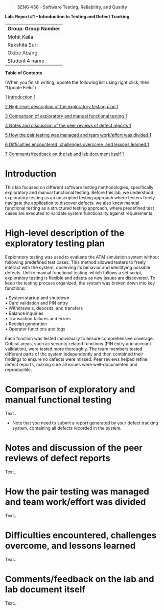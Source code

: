 >   **SENG 438 - Software Testing, Reliability, and Quality**

**Lab. Report \#1 – Introduction to Testing and Defect Tracking**

| Group: Group Number      |
|-----------------|
| Mohit Kaila                |   
| Rakshita Suri              |   
| Okibe Abang               |   
| Student 4 name                |   


**Table of Contents**

(When you finish writing, update the following list using right click, then
“Update Field”)

[1 Introduction	1](#_Toc439194677)

[2 High-level description of the exploratory testing plan	1](#_Toc439194678)

[3 Comparison of exploratory and manual functional testing	1](#_Toc439194679)

[4 Notes and discussion of the peer reviews of defect reports	1](#_Toc439194680)

[5 How the pair testing was managed and team work/effort was
divided	1](#_Toc439194681)

[6 Difficulties encountered, challenges overcome, and lessons
learned	1](#_Toc439194682)

[7 Comments/feedback on the lab and lab document itself	1](#_Toc439194683)

# Introduction

This lab focused on different software testing methodologies, specifically exploratory and 
manual functional testing. Before this lab, we understood exploratory testing as an unscripted 
testing approach where testers freely navigate the application to discover defects. we also knew 
manual functional testing as a structured testing approach, where predefined test cases are 
executed to validate system functionality against requirements.

# High-level description of the exploratory testing plan

Exploratory testing was used to evaluate the ATM simulation system without following 
predefined test cases. This method allowed testers to freely interact with the system, observing 
its behavior and identifying possible defects. Unlike manual functional testing, which follows a 
set script, exploratory testing is flexible and adapts as new issues are discovered.
To keep the testing process organized, the system was broken down into key functions:

• System startup and shutdown  
• Card validation and PIN entry  
• Withdrawals, deposits, and transfers  
• Balance inquiries  
• Transaction failures and errors  
• Receipt generation  
• Operator functions and logs  

Each function was tested individually to ensure comprehensive coverage. Critical areas, such as 
security-related functions (PIN entry and account validation), were tested more thoroughly. The 
team members tested different parts of the system independently and then combined their 
findings to ensure no defects were missed. Peer reviews helped refine defect reports, making sure 
all issues were well-documented and reproducible.

# Comparison of exploratory and manual functional testing

Text…

-   Note that you need to submit a report generated by your defect tracking
    system, containing all defects recorded in the system.

# Notes and discussion of the peer reviews of defect reports

Text…

# How the pair testing was managed and team work/effort was divided 

Text…

# Difficulties encountered, challenges overcome, and lessons learned

Text…

# Comments/feedback on the lab and lab document itself

Text…
